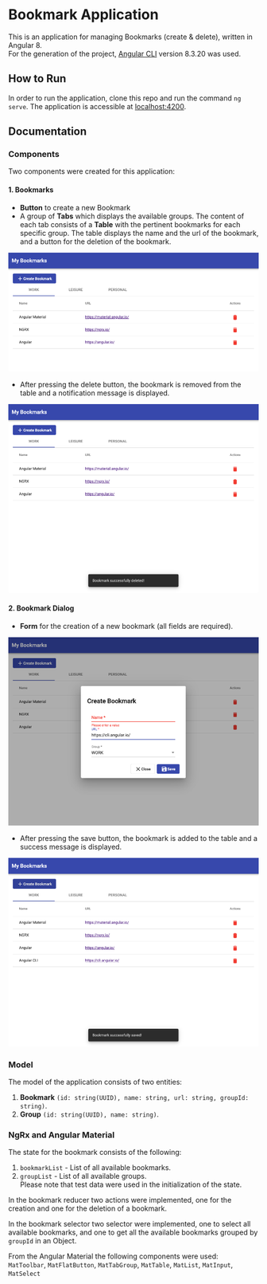 # Bookmark Application
This is an application for managing Bookmarks (create & delete), written in Angular 8.  
For the generation of the project, [Angular CLI](https://github.com/angular/angular-cli) version 8.3.20 was used.


## How to Run
In order to run the application, clone this repo and run the command ```ng serve```. The application is accessible at [localhost:4200](http://localhost:4200).

## Documentation

### Components
Two components were created for this application:

#### 1. Bookmarks
* **Button** to create a new Bookmark
* A group of **Tabs** which displays the available groups. The content of each tab consists of a **Table** with the pertinent bookmarks for each specific group. The table displays the name and the url of the bookmark, and a button for the deletion of the bookmark.  

![Bookmark Component](https://github.com/ioarampatzis/bookmarks-app/blob/master/screenshots/Screenshot_1.png?raw=true)	

* After pressing the delete button, the bookmark is removed from the table and a notification message is displayed.

![Bookmark Component Deletion](https://github.com/ioarampatzis/bookmarks-app/blob/master/screenshots/Screenshot_4.png?raw=true)	

#### 2. Bookmark Dialog
* **Form** for the creation of a new bookmark (all fields are required).  

![Bookmark Dialog Component](https://github.com/ioarampatzis/bookmarks-app/blob/master/screenshots/Screenshot_2.png?raw=true)


* After pressing the save button, the bookmark is added to the table and a success message is displayed.

![Bookmark Component Creation](https://github.com/ioarampatzis/bookmarks-app/blob/master/screenshots/Screenshot_3.png?raw=true)	

### Model
The model of the application consists of two entities:   
1. **Bookmark** ```(id: string(UUID), name: string, url: string, groupId: string)```.  
2. **Group** ```(id: string(UUID), name: string)```.

### NgRx and Angular Material 
The state for the bookmark consists of the following:  
1. ```bookmarkList``` - List of all available bookmarks.  
2. ```groupList``` - List of all available groups.  
Please note that test data were used in the initialization of the state.

In the bookmark reducer two actions were implemented, one for the creation and one for the deletion of a bookmark.  
  
In the bookmark selector two selector were implemented, one to select all available bookmarks, and one to get all the available bookmarks grouped by ```groupId``` in an Object.  
  
From the Angular Material the following components were used:   
```MatToolbar```, ```MatFlatButton```, ```MatTabGroup```, ```MatTable```, ```MatList```, ```MatInput```, ```MatSelect```  

